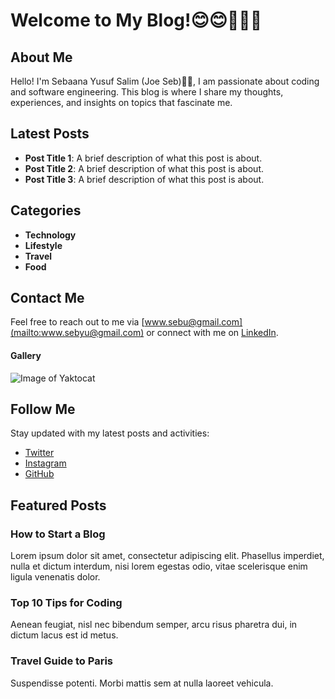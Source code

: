 # Welcome to My Blog!😊😊👏🚀🚀
## About Me
Hello! I'm Sebaana Yusuf Salim (Joe Seb)🧑‍🚀, I am passionate about coding and software engineering. This blog is where I share my thoughts, experiences, and insights on topics that fascinate me.

## Latest Posts
- **Post Title 1**: A brief description of what this post is about.
- **Post Title 2**: A brief description of what this post is about.
- **Post Title 3**: A brief description of what this post is about.

## Categories
- **Technology**
- **Lifestyle**
- **Travel**
- **Food**

## Contact Me
Feel free to reach out to me via [www.sebu@gmail.com](mailto:www.sebyu@gmail.com) or connect with me on [LinkedIn](https://www.linkedin.com/in/sebaana-yusuf-215839247/).

#### Gallery
![Image of Yaktocat](https://octodex.github.com/images/yaktocat.png)

## Follow Me
Stay updated with my latest posts and activities:
- [Twitter](https://twitter.com)
- [Instagram](https://instagram.com)
- [GitHub](https://github.com)

## Featured Posts
### How to Start a Blog
Lorem ipsum dolor sit amet, consectetur adipiscing elit. Phasellus imperdiet, nulla et dictum interdum, nisi lorem egestas odio, vitae scelerisque enim ligula venenatis dolor.

### Top 10 Tips for Coding
Aenean feugiat, nisl nec bibendum semper, arcu risus pharetra dui, in dictum lacus est id metus.

### Travel Guide to Paris
Suspendisse potenti. Morbi mattis sem at nulla laoreet vehicula.
